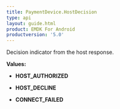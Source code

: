 ```yaml
---
title: PaymentDevice.HostDecision
type: api
layout: guide.html
product: EMDK For Android
productversion: '5.0'
---
```



Decision indicator from the host response.

**Values:**

* **HOST_AUTHORIZED**

* **HOST_DECLINE**

* **CONNECT_FAILED**





